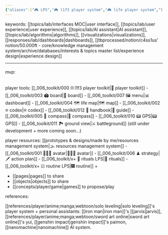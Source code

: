 ```yaml
---
{"aliases":["🎮 LPS","🎮 l1f3 player system","🎮 life player system","life player system","L1F3 player system"],"created in":"2022-02-11T11:29:00-03:00","last tended to":"2024-09-24T16:28:23-03:00","tags":["project","l1f3","art","player","design","lab","🌱"],"dg-publish":true,"notestage":["🌱"],"created":"2022-02-11T11:29:00.000-03:00","updated":"2025-04-06T11:46:02.988-03:00","readinesslevel":"15%","permalink":"/003-l1-f3/l1f3-player-system/","dgPassFrontmatter":true}
---
```


keywords: [[topics/lab/interfaces MOC\|user interface]], [[topics/lab/user experience\|user experience]], [[topics/lab/AI assistant\|AI assistant]], [[topics/lab/algorithms\|algorithms]], [[visualizations\|visualizations]], [[responses/lab/dashboards\|dashboards]], [[tbprocessed/notion/c4ss1us’ notion/50.000ft - core/knowledge management system/archive/databases/interests & topics master list/experience design\|experience design]]

---

###### mvp:

player tools:
[[_006_toolkit/000 ⛓ l1f3 player toolkit\|🧰 player toolkit]]
	- [[_006_toolkit/003 🏟 board\|🎲 board]]
	- [[_006_toolkit/007 🖼 menu\|📊 dashboard]]
	- [[_006_toolkit/004 🗺 life map\|🗺 map]]
	- [[_006_toolkit/002 🔯 codex\|🔯 codex]]
	- [[_006_toolkit/012 📓 handbook\|📓 guide]]
	- [[_006_toolkit/005 🧭 compass\|🧭 compass]]
	- [[_006_toolkit/010 📟 GPS\|📟 GPS]]
	- [[_006_toolkit/011 🏞 ground view\|⚔ battleground]]
(still under development + more coming soon...)

player resources:
[[prototypes & designs/made by me/resources management system\|🌫 resources management system]]
	- [[_006_toolkit/001 👨🏻‍🎤 avatar\|👨🏻‍🎤 avatar]]
	- [[_006_toolkit/006 ♟ strategy\|🗡 action plan]]
	- [[_006_toolkit/x+ 📿 rituals LPS\|📿 rituals]]
	- [[_006_toolkit/x+ ☑ routine LPS\|🎆 routine]]
+
- [[pages\|pages]] to share
- [[objects\|objects]] to share
- [[concepts/player/game\|games]] to propose/play

references:

[[references/player/anime;manga;webtoon/solo leveling\|solo leveling]]'s player system
\+ personal assistants: [[iron man\|iron man]]'s [[jarvis\|jarvis]], [[references/player/anime;manga;webtoon/sword art online\|sword art online]]'s yui, [[genshin impact\|genshin impact]]'s paimon, [[nanomachine\|nanomachine]] AI system.